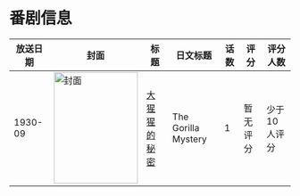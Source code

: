 # 番剧信息

|放送日期|封面|标题|日文标题|话数|评分|评分人数|
|---|---|---|---|---|---|---|
|1930-09|<img src="//lain.bgm.tv/pic/cover/c/81/fd/133724_qwJ1g.jpg" alt="封面" style="width:150px;height:200px;object-fit:cover;">|[大猩猩的秘密](https://bangumi.tv/subject/133724)|The Gorilla Mystery|1|暂无评分|少于10人评分|
